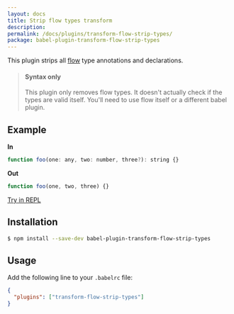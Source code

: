```yaml
---
layout: docs
title: Strip flow types transform
description:
permalink: /docs/plugins/transform-flow-strip-types/
package: babel-plugin-transform-flow-strip-types
---
```


This plugin strips all [flow](http://flowtype.org) type annotations and declarations.

<blockquote class="babel-callout babel-callout-info">
  <h4>Syntax only</h4>
  <p>
    This plugin only removes flow types. It doesn't actually check if the types are valid itself. You'll need to use flow itself or a different babel plugin.
  </p>
</blockquote>

## Example

**In**

```javascript
function foo(one: any, two: number, three?): string {}
```

**Out**

```javascript
function foo(one, two, three) {}
```

[Try in REPL](/repl/#?babili=false&evaluate=true&lineWrap=false&presets=react&code=function%20foo(one%3A%20any%2C%20two%3A%20number%2C%20three%3F)%3A%20string%20%7B%7D&experimental=false&loose=false&spec=false&playground=false&stage=0
)

## Installation

```sh
$ npm install --save-dev babel-plugin-transform-flow-strip-types
```

## Usage

Add the following line to your `.babelrc` file:

```json
{
  "plugins": ["transform-flow-strip-types"]
}
```
